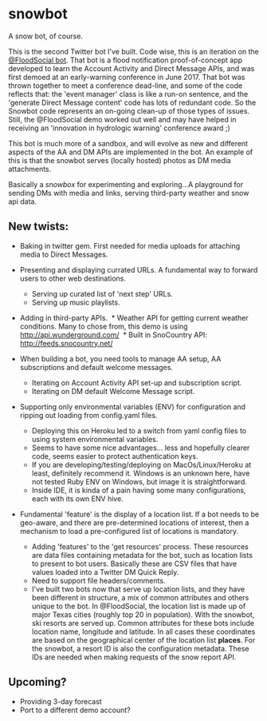 # snowbot
A snow bot, of course.

This is the second Twitter bot I've built. Code wise, this is an iteration on the [@FloodSocial bot](https://github.com/jimmoffitt/FloodSocial). That bot is a flood notification proof-of-concept app developed to learn the Account Activity and Direct Message APIs, and was first demoed at an early-warning conference in June 2017. That bot was thrown together to meet a conference dead-line, and some of the code reflects that: the 'event manager' class is like a run-on sentence, and the 'generate Direct Message content' code has lots of redundant code. So the Snowbot code represents an on-going clean-up of those types of issues. Still, the @FloodSocial demo worked out well and may have helped in receiving an 'innovation in hydrologic warning' conference award ;)

This bot is much more of a sandbox, and will evolve as new and different aspects of the AA and DM APIs are implemented in the bot. An example of this is that the snowbot serves (locally hosted) photos as DM media attachments. 

Basically a *snowbox* for experimenting and exploring...A playground for sending DMs with media and links, serving third-party weather and snow api data. 

## New twists:

* Baking in twitter gem. First needed for media uploads for attaching media to Direct Messages.

* Presenting and displaying currated URLs. A fundamental way to forward users to other web destinations. 
  * Serving up curated list of 'next step' URLs.
  * Serving up music playlists.
  
* Adding in third-party APIs.
  * Weather API for getting current weather conditions. Many to chose from, this demo is using http://api.wunderground.com/
  * Built in SnoCountry API: http://feeds.snocountry.net/
  
* When building a bot, you need tools to manage AA setup, AA subscriptions and default welcome messages.
  * Iterating on Account Activity API set-up and subscription script.
  * Iterating on DM default Welcome Message script.

* Supporting only environmental variables (ENV) for configuration and ripping out loading from config.yaml files. 
  * Deploying this on Heroku led to a switch from yaml config files to using system environmental variables.
  * Seems to have some nice advantages... less and hopefully clearer code, seems easier to protect authentication keys. 
  * If you are developing/testing/deploying on MacOs/Linux/Heroku at least, definitely recommend it. Windows is an unknown here, have not tested Ruby ENV on Windows, but image it is straightforward.
  * Inside IDE, it is kinda of a pain having some many configurations, each with its own ENV hive.
 
* Fundamental 'feature' is the display of a location list. If a bot needs to be geo-aware, and there are pre-determined locations of interest, then a mechanism to load a pre-configured list of locations is mandatory. 
  
  * Adding 'features' to the 'get resources' process. These resources are data files containing metadata for the bot, such as location lists to present to bot users. Basically these are CSV files that have values loaded into a Twitter DM Quick Reply.
  * Need to support file headers/comments.
  * I've built two bots now that serve up location lists, and they have been different in structure, a mix of common attributes and others unique to the bot. In @FloodSocial, the location list is made up of major Texas cities (roughly top 20 in population). With the snowbot, ski resorts are served up. Common attributes for these bots include location name, longitude and latitude.  In all cases these coordinates are based on the geographical center of the location list **places**. For the snowbot, a resort ID is also the configuration metadata. These IDs are needed when making requests of the snow report API. 
  
## Upcoming? 

* Providing 3-day forecast
* Port to a different demo account? 

  



